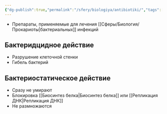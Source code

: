 ```yaml
---
{"dg-publish":true,"permalink":"/sfery/biologiya/antibiotiki/","tags":["Общаябиология"]}
---
```


- Препараты, применяемые для лечения [[Сферы/Биология/Прокариоты\|бактериальных]] инфекций 
## Бактеридцидное действие
- Разрушение клеточной стенки
- Гибель бактерий
## Бактериостатическое действие
- Сразу не умирают
- Блокировка [[Биосинтез белка\|Биосинтез белка]] или [[Репликация ДНК\|Репликация ДНК]]
- Не размножаются 